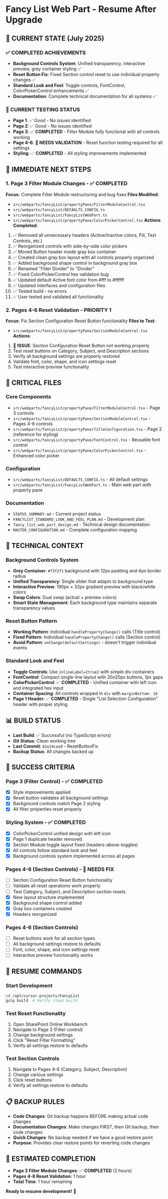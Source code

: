 # Fancy List Web Part - Resume After Upgrade

## 🎯 **CURRENT STATE (July 2025)**

### **✅ COMPLETED ACHIEVEMENTS**
- **Background Controls System**: Unified transparency, interactive preview, grey container styling ✅
- **Reset Button Fix**: Fixed Section control reset to use individual property changes ✅
- **Standard Look and Feel**: Toggle controls, FontControl, ColorPickerControl enhancements ✅
- **Documentation**: Complete technical documentation for all systems ✅

### **🔄 CURRENT TESTING STATUS**
- **Page 1**: ✅ Good - No issues identified
- **Page 2**: ✅ Good - No issues identified  
- **Page 3**: ✅ **COMPLETED** - Filter Module fully functional with all controls working
- **Page 4-6**: 🔄 **NEEDS VALIDATION** - Reset function testing required for all settings
- **Styling**: ✅ **COMPLETED** - All styling improvements implemented

## 🚨 **IMMEDIATE NEXT STEPS**

### **1. Page 3 Filter Module Changes - ✅ COMPLETED**
**Focus**: Complete Filter Module restructuring and bug fixes
**Files Modified**: 
- `src/webparts/fancyList/propertyPane/FilterModuleControl.tsx`
- `src/webparts/fancyList/DEFAULTS_CONFIG.ts`
- `src/webparts/fancyList/FancyListWebPart.ts`
- `src/webparts/fancyList/propertyPane/ColorPickerControl.tsx`
**Actions Completed**:
1. ✅ Removed all unnecessary headers (Active/Inactive colors, Fill, Text Controls, etc.)
2. ✅ Reorganized controls with side-by-side color pickers
3. ✅ Moved Button header inside gray box container
4. ✅ Created clean gray box layout with all controls properly organized
5. ✅ Added background shape control in background gray box
6. ✅ Renamed "Filter Divider" to "Divider"
7. ✅ Fixed ColorPickerControl hex validation bug
8. ✅ Updated default Active font color from #fff to #ffffff
9. ✅ Updated interfaces and configuration files
10. ✅ Tested build - no errors
11. ✅ User tested and validated all functionality

### **2. Pages 4-6 Reset Validation - PRIORITY 1**
**Focus**: Fix Section Configuration Reset Button functionality
**Files to Test**: 
- `src/webparts/fancyList/propertyPane/SectionModuleControl.tsx`
**Actions**:
1. 🔄 **ISSUE**: Section Configuration Reset Button not working properly
2. Test reset buttons on Category, Subject, and Description sections
3. Verify all background settings are properly restored
4. Validate font, color, shape, and icon settings reset
5. Test interactive preview functionality

## 📁 **CRITICAL FILES**

### **Core Components**
- `src/webparts/fancyList/propertyPane/FilterModuleControl.tsx` - Page 3 controls
- `src/webparts/fancyList/propertyPane/SectionModuleControl.tsx` - Pages 4-6 controls
- `src/webparts/fancyList/propertyPane/TitleConfiguration.tsx` - Page 2 (reference for styling)
- `src/webparts/fancyList/propertyPane/FontControl.tsx` - Reusable font control
- `src/webparts/fancyList/propertyPane/ColorPickerControl.tsx` - Enhanced color picker

### **Configuration**
- `src/webparts/fancyList/DEFAULTS_CONFIG.ts` - All default settings
- `src/webparts/fancyList/FancyListWebPart.ts` - Main web part with property pane

### **Documentation**
- `STATUS_SUMMARY.md` - Current project status
- `FANCYLIST_STANDARD_LOOK_AND_FEEL_PLAN.md` - Development plan
- `fancy_list_web_part_design.md` - Technical design documentation
- `MASTER_CONFIGURATION.md` - Complete configuration mapping

## 🔧 **TECHNICAL CONTEXT**

### **Background Controls System**
- **Grey Container**: `#f3f2f1` background with 12px padding and 4px border radius
- **Unified Transparency**: Single slider that adapts to background type
- **Interactive Preview**: 190px × 32px gradient preview with black/white colors
- **Swap Colors**: Dual swap (actual + preview colors)
- **Smart State Management**: Each background type maintains separate transparency values

### **Reset Button Pattern**
- **Working Pattern**: Individual `handlePropertyChange()` calls (Title control)
- **Fixed Pattern**: Individual `handlePropertyChange()` calls (Section control)
- **Avoid Pattern**: `onChange(defaultSettings)` - doesn't trigger individual events

### **Standard Look and Feel**
- **Toggle Controls**: Use `inlineLabel={true}` with simple div containers
- **FontControl**: Compact single-line layout with 20x20px buttons, 1px gaps
- **ColorPickerControl**: ✅ **COMPLETED** - Unified container with left icon and integrated hex input
- **Container Spacing**: All controls wrapped in `div` with `marginBottom: 16`
- **Page 1 Header**: ✅ **COMPLETED** - Single "List Selection Configuration" header with proper styling

## 📊 **BUILD STATUS**
- **Last Build**: ✅ Successful (no TypeScript errors)
- **Git Status**: Clean working tree
- **Last Commit**: `81e24cee9` - ResetButtonFix
- **Backup Status**: All changes backed up

## 🎯 **SUCCESS CRITERIA**

### **Page 3 (Filter Control) - ✅ COMPLETED**
- [x] Style improvements applied
- [x] Reset button validates all background settings
- [x] Background controls match Page 2 styling
- [x] All filter properties reset properly

### **Styling System - ✅ COMPLETED**
- [x] ColorPickerControl unified design with left icon
- [x] Page 1 duplicate header removed
- [x] Section Module toggle layout fixed (headers-above-toggles)
- [x] All controls follow standard look and feel
- [x] Background controls system implemented across all pages

### **Pages 4-6 (Section Controls) - 🔄 NEEDS FIX**
- [ ] Section Configuration Reset Button functionality
- [ ] Validate all reset operations work properly
- [ ] Test Category, Subject, and Description section resets
- [x] New layout structure implemented
- [x] Background shape control added
- [x] Gray box containers created
- [x] Headers reorganized

### **Pages 4-6 (Section Controls)**
- [ ] Reset buttons work for all section types
- [ ] All background settings restore to defaults
- [ ] Font, color, shape, and icon settings reset
- [ ] Interactive preview functionality works

## 🚀 **RESUME COMMANDS**

### **Start Development**
```bash
cd /opt/cursor-projects/FancyList
gulp build  # Verify clean build
```

### **Test Reset Functionality**
1. Open SharePoint Online Workbench
2. Navigate to Page 3 (Filter control)
3. Change background settings
4. Click "Reset Filter Formatting"
5. Verify all settings restore to defaults

### **Test Section Controls**
1. Navigate to Pages 4-6 (Category, Subject, Description)
2. Change various settings
3. Click reset buttons
4. Verify all settings restore to defaults

## 📋 **BACKUP RULES**
- **Code Changes**: Git backup happens BEFORE making actual code changes
- **Documentation Changes**: Make changes FIRST, then Git backup, then code changes
- **Quick Changes**: No backup needed if we have a good restore point
- **Purpose**: Provides clear restore points for reverting code changes

## 🎯 **ESTIMATED COMPLETION**
- **Page 3 Filter Module Changes**: ✅ **COMPLETED** (2 hours)
- **Pages 4-6 Reset Validation**: 1 hour
- **Total Time**: 1 hour remaining

**Ready to resume development!** 🚀 